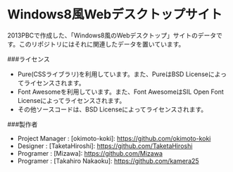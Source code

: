 Windows8風Webデスクトップサイト
===============
2013PBCで作成した、「Windows8風のWebデスクトップ」サイトのデータです。このリポジトリにはそれに関連したデータを置いています。

###ライセンス
* Pure(CSSライブラリ)を利用しています。また、PureはBSD Licenseによってライセンスされます。
* Font Awesomeを利用しています。また、Font AwesomeはSIL Open Font Licenseによってライセンスされます。
* その他ソースコードは、BSD Licenseによってライセンスされます。

###製作者
* Project Manager : [okimoto-koki]: https://github.com/okimoto-koki
* Designer 	: [TaketaHiroshi]: https://github.com/TaketaHiroshi
* Programer 	: [Mizawa]: https://github.com/Mizawa
* Programer	: [Takahiro Nakaoku]: https://github.com/kamera25
